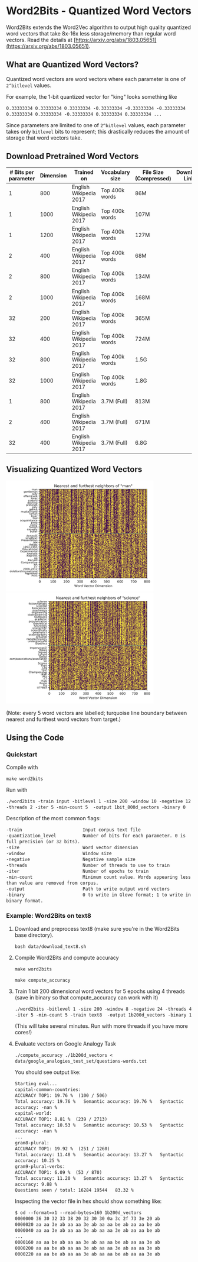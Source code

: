 # Word2Bits - Quantized Word Vectors

  Word2Bits extends the Word2Vec algorithm to output high quality
  quantized word vectors that take 8x-16x less storage/memory than
  regular word vectors. Read the details at [https://arxiv.org/abs/1803.05651](https://arxiv.org/abs/1803.05651).

## What are Quantized Word Vectors?

  Quantized word vectors are word vectors where each parameter
  is one of `2^bitlevel` values.

  For example, the 1-bit quantized vector for "king" looks something
  like

  ```
  0.33333334 0.33333334 0.33333334 -0.33333334 -0.33333334 -0.33333334 0.33333334 0.33333334 -0.33333334 0.33333334 0.33333334 ...
  ```

  Since parameters are limited to one of `2^bitlevel` values, each parameter
  takes only `bitlevel` bits to represent; this drastically reduces
  the amount of storage that word vectors take.

## Download Pretrained Word Vectors

| # Bits per parameter        | Dimension     | Trained on             | Vocabulary size  | File Size (Compressed) | Download Link |
| --------------------------- | ------------- | ---------------------- | ---------------- | ---------------------- | ------------- |
| 1                           | 800           | English Wikipedia 2017 | Top 400k words   | 86M                    |               |
| 1                           | 1000          | English Wikipedia 2017 | Top 400k words   | 107M                   |               |
| 1                           | 1200          | English Wikipedia 2017 | Top 400k words   | 127M                   |               |
| 2                           | 400           | English Wikipedia 2017 | Top 400k words   | 68M                    |               |
| 2                           | 800           | English Wikipedia 2017 | Top 400k words   | 134M                   |               |
| 2                           | 1000          | English Wikipedia 2017 | Top 400k words   | 168M                   |               |
| 32                          | 200           | English Wikipedia 2017 | Top 400k words   | 365M                   |               |
| 32                          | 400           | English Wikipedia 2017 | Top 400k words   | 724M                   |               |
| 32                          | 800           | English Wikipedia 2017 | Top 400k words   | 1.5G                   |               |
| 32                          | 1000          | English Wikipedia 2017 | Top 400k words   | 1.8G                   |               |
| 1                           | 800           | English Wikipedia 2017 | 3.7M (Full)      | 813M                   |               |
| 2                           | 400           | English Wikipedia 2017 | 3.7M (Full)      | 671M                   |               |
| 32                          | 400           | English Wikipedia 2017 | 3.7M (Full)      | 6.8G                   |               |

## Visualizing Quantized Word Vectors

<img src="images/visualize_nearest_man.png?raw=true" width="400" height="300"/> <img src="images/visualize_nearest_science.png?raw=true" width="400" height="300"/>

(Note: every 5 word vectors are labelled; turquoise line boundary between nearest and furthest word vectors from target.)

## Using the Code

### Quickstart

Compile with
```
make word2bits
```

Run with
```
./word2bits -train input -bitlevel 1 -size 200 -window 10 -negative 12 -threads 2 -iter 5 -min-count 5  -output 1bit_800d_vectors -binary 0
```
Description of the most common flags:
```
-train                       Input corpus text file
-quantization_level          Number of bits for each parameter. 0 is full precision (or 32 bits).
-size                        Word vector dimension
-window                      Window size
-negative                    Negative sample size
-threads                     Number of threads to use to train
-iter                        Number of epochs to train
-min-count                   Minimum count value. Words appearing less than value are removed from corpus.
-output                      Path to write output word vectors
-binary                      0 to write in Glove format; 1 to write in binary format.
```

### Example: Word2Bits on text8

1. Download and preprocess text8 (make sure you're in the Word2Bits base directory).
   ```
   bash data/download_text8.sh
   ```

2. Compile Word2Bits and compute accuracy
   ```
   make word2bits
   ```
   ```
   make compute_accuracy
   ```

3. Train 1 bit 200 dimensional word vectors for 5 epochs using 4 threads (save in binary so that compute_accuracy can work with it)
   ```
   ./word2bits -bitlevel 1 -size 200 -window 8 -negative 24 -threads 4 -iter 5 -min-count 5 -train text8  -output 1b200d_vectors -binary 1
   ```

   (This will take several minutes. Run with more threads if you have more cores!)

4. Evaluate vectors on Google Analogy Task
   ```
   ./compute_accuracy ./1b200d_vectors < data/google_analogies_test_set/questions-words.txt
   ```

   You should see output like:
   ```
   Starting eval...
   capital-common-countries:
   ACCURACY TOP1: 19.76 %  (100 / 506)
   Total accuracy: 19.76 %   Semantic accuracy: 19.76 %   Syntactic accuracy: -nan %
   capital-world:
   ACCURACY TOP1: 8.81 %  (239 / 2713)
   Total accuracy: 10.53 %   Semantic accuracy: 10.53 %   Syntactic accuracy: -nan %
   ...
   gram8-plural:
   ACCURACY TOP1: 19.92 %  (251 / 1260)
   Total accuracy: 11.48 %   Semantic accuracy: 13.27 %   Syntactic accuracy: 10.25 %
   gram9-plural-verbs:
   ACCURACY TOP1: 6.09 %  (53 / 870)
   Total accuracy: 11.20 %   Semantic accuracy: 13.27 %   Syntactic accuracy: 9.88 %
   Questions seen / total: 16284 19544   83.32 %
   ```

   Inspecting the vector file in hex should show something like:
   ```
   $ od --format=x1 --read-bytes=160 1b200d_vectors
   0000000 36 30 32 33 38 20 32 30 30 0a 3c 2f 73 3e 20 ab
   0000020 aa aa 3e ab aa aa 3e ab aa aa be ab aa aa be ab
   0000040 aa aa 3e ab aa aa 3e ab aa aa 3e ab aa aa be ab
   ...
   0000160 aa aa be ab aa aa 3e ab aa aa be ab aa aa 3e ab
   0000200 aa aa be ab aa aa 3e ab aa aa 3e ab aa aa 3e ab
   0000220 aa aa be ab aa aa 3e ab aa aa be ab aa aa 3e ab
   ```
